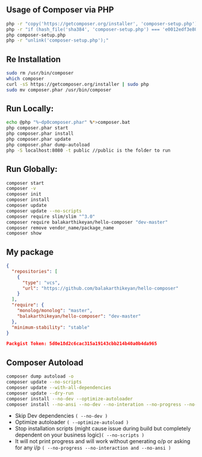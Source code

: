 ## Usage of Composer via PHP
```bash
php -r "copy('https://getcomposer.org/installer', 'composer-setup.php');"
php -r "if (hash_file('sha384', 'composer-setup.php') === 'e0012edf3e80b6978849f5eff0d4b4e4c79ff1609dd1e613307e16318854d24ae64f26d17af3ef0bf7cfb710ca74755a') { echo 'Installer verified'; } else { echo 'Installer corrupt'; unlink('composer-setup.php'); }"
php composer-setup.php
php -r "unlink('composer-setup.php');"
``` 
## Re Installation
```bash
sudo rm /usr/bin/composer
which composer
curl -sS https://getcomposer.org/installer | sudo php
sudo mv composer.phar /usr/bin/composer
```

## Run Locally:
```bash
echo @php "%~dp0composer.phar" %*>composer.bat
php composer.phar start
php composer.phar install
php composer.phar update
php composer.phar dump-autoload
php -S localhost:8080 -t public //public is the folder to run
```

## Run Globally:
```bash
composer start
composer -v
composer init
composer install
composer update
composer update --no-scripts
composer require slim/slim "^3.0"
composer require balakarthikeyan/hello-composer "dev-master"
composer remove vendor_name/package_name
composer show
```

## My package
```json
{
  "repositories": [
    {
      "type": "vcs",
      "url": "https://github.com/balakarthikeyan/hello-composer"
    }
  ],
  "require": {
    "monolog/monolog": "master",
    "balakarthikeyan/hello-composer": "dev-master"
  },
  "minimum-stability": "stable"
}

Packgist Token: 5d0e18d2c6cac315a19143cbb214b40a0b4da965
```

## Composer Autoload
```bash
composer dump autoload -o
composer update --no-scripts
composer update --with-all-dependencies
composer update --dry-run
composer install --no-dev --optimize-autoloader
composer install --no-ansi --no-dev --no-interation --no-progress --no-scripts --optimize-autoloader
```
- Skip Dev dependencies `( --no-dev )` 
- Optimize autoloader `( --optimize-autoload )` 
- Stop installation scripts (might cause issue during build but completely dependent on your business logic)`( --no-scripts )` 
- It will not print progress and will work without generating o/p or asking for any i/p `( --no-progress --no-interaction and --no-ansi )`